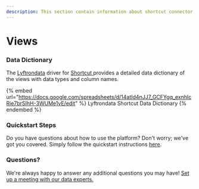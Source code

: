 ```yaml
---
description: This section contain information about shortcut connector views information
---
```


# Views

### Data Dictionary

The [Lyftrondata](https://www.lyftrondata.com/) driver for [Shortcut](https://www.lyftrondata.com/integration/business-analytics/shortcut//)[ ](https://www.lyftrondata.com/integration/shortcut/)provides a detailed data dictionary of the views with data types and column names.

{% embed url="https://docs.google.com/spreadsheets/d/14atId4nJJ7_GCFYgq_exnhlcRie7brSIhH-3WUMe1vE/edit" %}
Lyftrondata Shortcut Data Dictionary
{% endembed %}

### Quickstart Steps

Do you have questions about how to use the platform? Don't worry; we've got you covered. Simply follow the quickstart instructions [here](../README.md).

### Questions? <a href="#questions" id="questions"></a>

We're always happy to answer any additional questions you may have! [Set up a meeting with our data experts.](https://www.lyftrondata.com/book-a-meeting/)


